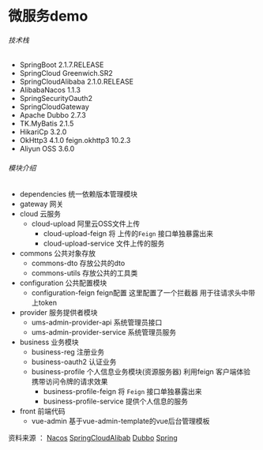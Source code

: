 # 微服务demo

###### 技术栈

- SpringBoot   2.1.7.RELEASE
- SpringCloud  Greenwich.SR2
- SpringCloudAlibaba  2.1.0.RELEASE
- AlibabaNacos  1.1.3
- SpringSecurityOauth2
- SpringCloudGateway
- Apache Dubbo   2.7.3
- TK.MyBatis   2.1.5 
- HikariCp  3.2.0  
- OkHttp3   4.1.0   feign.okhttp3   10.2.3
- Aliyun OSS  3.6.0

###### 模块介绍

- dependencies	统一依赖版本管理模块
- gateway   网关
- cloud   云服务
  - cloud-upload    阿里云OSS文件上传
    - cloud-upload-feign   将 上传的`Feign` 接口单独暴露出来 
    - cloud-upload-service   文件上传的服务 
- commons   公共对象存放
  - commons-dto   存放公共的dto
  - commons-utils   存放公共的工具类
- configuration   公共配置模块
  - configuration-feign    feign配置  这里配置了一个拦截器 用于往请求头中带上token
- provider  服务提供者模块
  - ums-admin-provider-api	系统管理员接口
  - ums-admin-provider-service   系统管理员服务
- business    业务模块
  - business-reg    注册业务
  - business-oauth2    认证业务
  - business-profile    个人信息业务模块(资源服务器)  利用feign 客户端体验携带访问令牌的请求效果 
    - business-profile-feign     将 `Feign` 接口单独暴露出来 
    - business-profile-service    提供个人信息的服务
- front   前端代码
  - vue-admin    基于vue-admin-template的vue后台管理模板











资料来源  ： [Nacos](https://github.com/alibaba/Nacos)   [SpringCloudAlibab](https://github.com/alibaba/spring-cloud-alibaba)   [Dubbo](https://github.com/apache/dubbo)  [Spring](https://spring.io/) 

